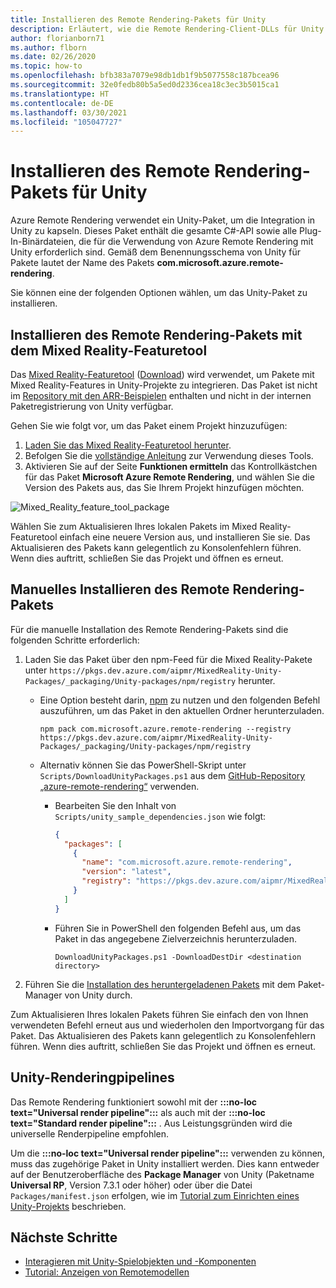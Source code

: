 ```yaml
---
title: Installieren des Remote Rendering-Pakets für Unity
description: Erläutert, wie die Remote Rendering-Client-DLLs für Unity installiert werden
author: florianborn71
ms.author: flborn
ms.date: 02/26/2020
ms.topic: how-to
ms.openlocfilehash: bfb383a7079e98db1db1f9b5077558c187bcea96
ms.sourcegitcommit: 32e0fedb80b5a5ed0d2336cea18c3ec3b5015ca1
ms.translationtype: HT
ms.contentlocale: de-DE
ms.lasthandoff: 03/30/2021
ms.locfileid: "105047727"
---
```

# <a name="install-the-remote-rendering-package-for-unity"></a>Installieren des Remote Rendering-Pakets für Unity

Azure Remote Rendering verwendet ein Unity-Paket, um die Integration in Unity zu kapseln.
Dieses Paket enthält die gesamte C#-API sowie alle Plug-In-Binärdateien, die für die Verwendung von Azure Remote Rendering mit Unity erforderlich sind.
Gemäß dem Benennungsschema von Unity für Pakete lautet der Name des Pakets **com.microsoft.azure.remote-rendering**.

Sie können eine der folgenden Optionen wählen, um das Unity-Paket zu installieren.

## <a name="install-remote-rendering-package-using-the-mixed-reality-feature-tool"></a>Installieren des Remote Rendering-Pakets mit dem Mixed Reality-Featuretool

Das [Mixed Reality-Featuretool](/windows/mixed-reality/develop/unity/welcome-to-mr-feature-tool) ([Download](https://aka.ms/mrfeaturetool)) wird verwendet, um Pakete mit Mixed Reality-Features in Unity-Projekte zu integrieren. Das Paket ist nicht im [Repository mit den ARR-Beispielen](https://github.com/Azure/azure-remote-rendering) enthalten und nicht in der internen Paketregistrierung von Unity verfügbar.

Gehen Sie wie folgt vor, um das Paket einem Projekt hinzuzufügen:
1. [Laden Sie das Mixed Reality-Featuretool herunter](https://aka.ms/mrfeaturetool).
1. Befolgen Sie die [vollständige Anleitung](/windows/mixed-reality/develop/unity/welcome-to-mr-feature-tool) zur Verwendung dieses Tools.
1. Aktivieren Sie auf der Seite **Funktionen ermitteln** das Kontrollkästchen für das Paket **Microsoft Azure Remote Rendering**, und wählen Sie die Version des Pakets aus, das Sie Ihrem Projekt hinzufügen möchten.

![Mixed_Reality_feature_tool_package](media/mixed-reality-feature-tool-package.png)

Wählen Sie zum Aktualisieren Ihres lokalen Pakets im Mixed Reality-Featuretool einfach eine neuere Version aus, und installieren Sie sie. Das Aktualisieren des Pakets kann gelegentlich zu Konsolenfehlern führen. Wenn dies auftritt, schließen Sie das Projekt und öffnen es erneut.

## <a name="install-remote-rendering-package-manually"></a>Manuelles Installieren des Remote Rendering-Pakets

Für die manuelle Installation des Remote Rendering-Pakets sind die folgenden Schritte erforderlich:

1. Laden Sie das Paket über den npm-Feed für die Mixed Reality-Pakete unter `https://pkgs.dev.azure.com/aipmr/MixedReality-Unity-Packages/_packaging/Unity-packages/npm/registry` herunter.
    * Eine Option besteht darin, [npm](https://www.npmjs.com/get-npm) zu nutzen und den folgenden Befehl auszuführen, um das Paket in den aktuellen Ordner herunterzuladen.
      ```
      npm pack com.microsoft.azure.remote-rendering --registry https://pkgs.dev.azure.com/aipmr/MixedReality-Unity-Packages/_packaging/Unity-packages/npm/registry
      ```

    * Alternativ können Sie das PowerShell-Skript unter `Scripts/DownloadUnityPackages.ps1` aus dem [GitHub-Repository „azure-remote-rendering“](https://github.com/Azure/azure-remote-rendering) verwenden.
        * Bearbeiten Sie den Inhalt von `Scripts/unity_sample_dependencies.json` wie folgt:
          ```json
          {
            "packages": [
              {
                "name": "com.microsoft.azure.remote-rendering", 
                "version": "latest", 
                "registry": "https://pkgs.dev.azure.com/aipmr/MixedReality-Unity-Packages/_packaging/Unity-packages/npm/registry"
              }
            ]
          }
          ```

        * Führen Sie in PowerShell den folgenden Befehl aus, um das Paket in das angegebene Zielverzeichnis herunterzuladen.
          ```
          DownloadUnityPackages.ps1 -DownloadDestDir <destination directory>
          ```

1. Führen Sie die [Installation des heruntergeladenen Pakets](https://docs.unity3d.com/Manual/upm-ui-tarball.html) mit dem Paket-Manager von Unity durch.

Zum Aktualisieren Ihres lokalen Pakets führen Sie einfach den von Ihnen verwendeten Befehl erneut aus und wiederholen den Importvorgang für das Paket. Das Aktualisieren des Pakets kann gelegentlich zu Konsolenfehlern führen. Wenn dies auftritt, schließen Sie das Projekt und öffnen es erneut.

## <a name="unity-render-pipelines"></a>Unity-Renderingpipelines

Das Remote Rendering funktioniert sowohl mit der **:::no-loc text="Universal render pipeline":::** als auch mit der **:::no-loc text="Standard render pipeline":::** . Aus Leistungsgründen wird die universelle Renderpipeline empfohlen.

Um die **:::no-loc text="Universal render pipeline":::** verwenden zu können, muss das zugehörige Paket in Unity installiert werden. Dies kann entweder auf der Benutzeroberfläche des **Package Manager** von Unity (Paketname **Universal RP**, Version 7.3.1 oder höher) oder über die Datei `Packages/manifest.json` erfolgen, wie im [Tutorial zum Einrichten eines Unity-Projekts](../../tutorials/unity/view-remote-models/view-remote-models.md#include-the-azure-remote-rendering-package) beschrieben.

## <a name="next-steps"></a>Nächste Schritte

* [Interagieren mit Unity-Spielobjekten und -Komponenten](objects-components.md)
* [Tutorial: Anzeigen von Remotemodellen](../../tutorials/unity/view-remote-models/view-remote-models.md)